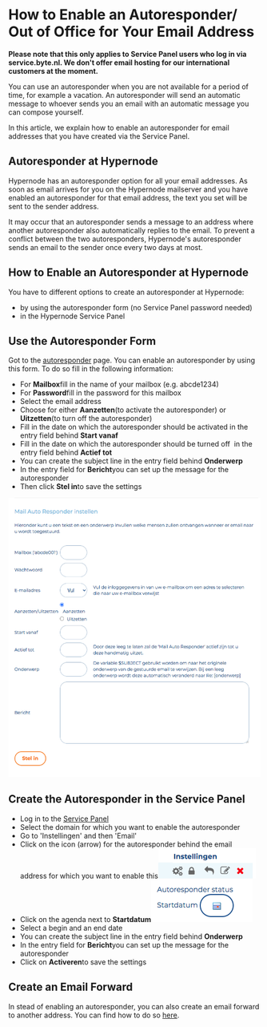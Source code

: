 <!-- source: https://support.hypernode.com/en/best-practices/email/how-to-enable-an-autoresponder-out-of-office-for-your-email-address/ -->

# How to Enable an Autoresponder/ Out of Office for Your Email Address

**Please note that this only applies to Service Panel users who log in via service.byte.nl. We don't offer email hosting for our international customers at the moment.**

You can use an autoresponder when you are not available for a period of time, for example a vacation. An autoresponder will send an automatic message to whoever sends you an email with an automatic message you can compose yourself.

In this article, we explain how to enable an autoresponder for email addresses that you have created via the Service Panel.

## Autoresponder at Hypernode

Hypernode has an autoresponder option for all your email addresses. As soon as email arrives for you on the Hypernode mailserver and you have enabled an autoresponder for that email address, the text you set will be sent to the sender address.

It may occur that an autoresponder sends a message to an address where another autoresponder also automatically replies to the email. To prevent a conflict between the two autoresponders, Hypernode's autoresponder sends an email to the sender once every two days at most.

## How to Enable an Autoresponder at Hypernode

You have to different options to create an autoresponder at Hypernode:

- by using the autoresponder form (no Service Panel password needed)
- in the Hypernode Service Panel

## Use the Autoresponder Form

Got to the [autoresponder](https://service.byte.nl/mail/outofoffice.cgi) page. You can enable an autoresponder by using this form. To do so fill in the following information:

- For **Mailbox**fill in the name of your mailbox (e.g. abcde1234)
- For **Password**fill in the password for this mailbox
- Select the email address
- Choose for either **Aanzetten**(to activate the autoresponder) or **Uitzetten**(to turn off the autoresponder)
- Fill in the date on which the autoresponder should be activated in the entry field behind **Start vanaf**
- Fill in the date on which the autoresponder should be turned off  in the entry field behind **Actief tot**
- You can create the subject line in the entry field behind **Onderwerp**
- In the entry field for **Bericht**you can set up the message for the autoresponder
- Then click **Stel in**to save the settings

![](_res/rHlVy0DpCNP18mUAXM8Jpx09UEZzduHS5w.png)

## Create the Autoresponder in the Service Panel

- Log in to the [Service Panel](https://service.byte.nl/)
- Select the domain for which you want to enable the autoresponder
- Go to 'Instellingen' and then 'Email'
- Click on the icon (arrow) for the autoresponder behind the email address for which you want to enable this![](_res/nUYideEv9ulDcRd8FaQV3m1Yvo2UzcI_Gw.png)
- Click on the agenda next to **Startdatum**![](_res/mlqUvpyg6pr8m42WJ3buWB1239dpIp1VFQ.png)
- Select a begin and an end date
- You can create the subject line in the entry field behind **Onderwerp**
- In the entry field for **Bericht**you can set up the message for the autoresponder
- Click on **Activeren**to save the settings

## Create an Email Forward

In stead of enabling an autoresponder, you can also create an email forward to another address. You can find how to do so [here](https://support.hypernode.com/en/hypernode/email/email-faq#Can-I-Forward-Email-to-an-Existing-Address).
